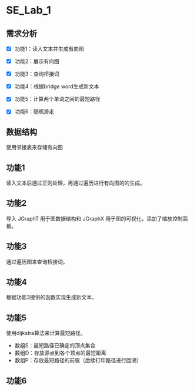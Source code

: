 # SE_Lab_1

## 需求分析

- [x] 功能1：读入文本并生成有向图
- [x] 功能2：展示有向图
- [x] 功能3：查询桥接词
- [x] 功能4：根据bridge word生成新文本
- [x] 功能5：计算两个单词之间的最短路径
- [x] 功能6：随机游走


## 数据结构

使用邻接表来存储有向图

## 功能1

读入文本后通过正则处理，再通过遍历进行有向图的的生成。

## 功能2

导入 JGraphT 用于图数据结构和 JGraphX 用于图的可视化，添加了缩放控制面板。

## 功能3

通过遍历图来查询桥接词。

## 功能4

根据功能3提供的函数实现生成新文本。

## 功能5

使用dijkstra算法来计算最短路径。
- 数组S：最短路径已确定的顶点集合
- 数组D：存放源点到各个顶点的最短距离
- 数组P：存放最短路径的前驱（后续打印路径进行回溯）

## 功能6



